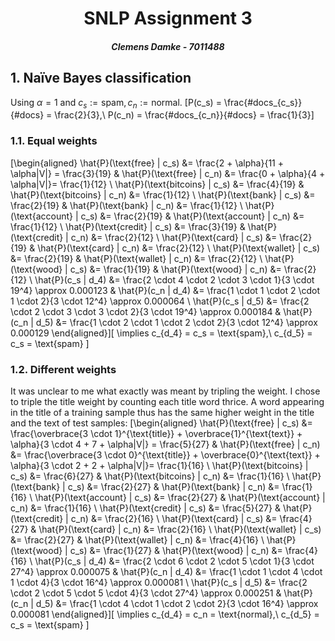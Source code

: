 <center>
<h1>SNLP Assignment 3</h1>
<h5>Clemens Damke - 7011488</h5>
</center>

## 1. Na&iuml;ve Bayes classification

Using $\alpha = 1$ and $c_s := \text{spam}, c_n := \text{normal}$.
\[P(c_s) = \frac{\#docs_{c_s}}{\#docs} = \frac{2}{3},\ P(c_n) = \frac{\#docs_{c_n}}{\#docs} = \frac{1}{3}\]

### 1.1. Equal weights

\[\begin{aligned}
	\hat{P}(\text{free} | c_s) &= \frac{2 + \alpha}{11 + \alpha|V|} = \frac{3}{19} & \hat{P}(\text{free} | c_n) &= \frac{0 + \alpha}{4 + \alpha|V|}= \frac{1}{12} \\
	\hat{P}(\text{bitcoins} | c_s) &= \frac{4}{19} & \hat{P}(\text{bitcoins} | c_n) &= \frac{1}{12} \\
	\hat{P}(\text{bank} | c_s) &= \frac{2}{19} & \hat{P}(\text{bank} | c_n) &= \frac{1}{12} \\
	\hat{P}(\text{account} | c_s) &= \frac{2}{19} & \hat{P}(\text{account} | c_n) &= \frac{1}{12} \\
	\hat{P}(\text{credit} | c_s) &= \frac{3}{19} & \hat{P}(\text{credit} | c_n) &= \frac{2}{12} \\
	\hat{P}(\text{card} | c_s) &= \frac{2}{19} & \hat{P}(\text{card} | c_n) &= \frac{2}{12} \\
	\hat{P}(\text{wallet} | c_s) &= \frac{2}{19} & \hat{P}(\text{wallet} | c_n) &= \frac{2}{12} \\
	\hat{P}(\text{wood} | c_s) &= \frac{1}{19} & \hat{P}(\text{wood} | c_n) &= \frac{2}{12} \\
	\hat{P}(c_s | d_4) &= \frac{2 \cdot 4 \cdot 2 \cdot 3 \cdot 1}{3 \cdot 19^4} \approx 0.000123 & \hat{P}(c_n | d_4) &= \frac{1 \cdot 1 \cdot 2 \cdot 1 \cdot 2}{3 \cdot 12^4} \approx 0.000064 \\
	\hat{P}(c_s | d_5) &= \frac{2 \cdot 2 \cdot 3 \cdot 3 \cdot 2}{3 \cdot 19^4} \approx 0.000184 & \hat{P}(c_n | d_5) &= \frac{1 \cdot 2 \cdot 1 \cdot 2 \cdot 2}{3 \cdot 12^4} \approx 0.000129
\end{aligned}\]\[
	\implies c_{d_4} = c_s = \text{spam},\ c_{d_5} = c_s = \text{spam}
\]

### 1.2. Different weights

It was unclear to me what exactly was meant by tripling the weight. I chose to triple the title weight by counting each title word thrice. A word appearing in the title of a training sample thus has the same higher weight in the title and the text of test samples:
\[\begin{aligned}
	\hat{P}(\text{free} | c_s) &= \frac{\overbrace{3 \cdot 1}^{\text{title}} + \overbrace{1}^{\text{text}} + \alpha}{3 \cdot 4 + 7 + \alpha|V|} = \frac{5}{27} &
	\hat{P}(\text{free} | c_n) &= \frac{\overbrace{3 \cdot 0}^{\text{title}} + \overbrace{0}^{\text{text}} + \alpha}{3 \cdot 2 + 2 + \alpha|V|}= \frac{1}{16} \\
	\hat{P}(\text{bitcoins} | c_s) &= \frac{6}{27} & \hat{P}(\text{bitcoins} | c_n) &= \frac{1}{16} \\
	\hat{P}(\text{bank} | c_s) &= \frac{2}{27} & \hat{P}(\text{bank} | c_n) &= \frac{1}{16} \\
	\hat{P}(\text{account} | c_s) &= \frac{2}{27} & \hat{P}(\text{account} | c_n) &= \frac{1}{16} \\
	\hat{P}(\text{credit} | c_s) &= \frac{5}{27} & \hat{P}(\text{credit} | c_n) &= \frac{2}{16} \\
	\hat{P}(\text{card} | c_s) &= \frac{4}{27} & \hat{P}(\text{card} | c_n) &= \frac{2}{16} \\
	\hat{P}(\text{wallet} | c_s) &= \frac{2}{27} & \hat{P}(\text{wallet} | c_n) &= \frac{4}{16} \\
	\hat{P}(\text{wood} | c_s) &= \frac{1}{27} & \hat{P}(\text{wood} | c_n) &= \frac{4}{16} \\
	\hat{P}(c_s | d_4) &= \frac{2 \cdot 6 \cdot 2 \cdot 5 \cdot 1}{3 \cdot 27^4} \approx 0.000075 &
	\hat{P}(c_n | d_4) &= \frac{1 \cdot 1 \cdot 4 \cdot 1 \cdot 4}{3 \cdot 16^4} \approx 0.000081 \\
	\hat{P}(c_s | d_5) &= \frac{2 \cdot 2 \cdot 5 \cdot 5 \cdot 4}{3 \cdot 27^4} \approx 0.000251 &
	\hat{P}(c_n | d_5) &= \frac{1 \cdot 4 \cdot 1 \cdot 2 \cdot 2}{3 \cdot 16^4} \approx 0.000081
\end{aligned}\]\[
	\implies c_{d_4} = c_n = \text{normal},\ c_{d_5} = c_s = \text{spam}
\]
